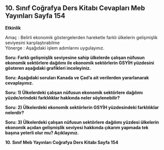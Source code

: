 ## 10. Sınıf Coğrafya Ders Kitabı Cevapları Meb Yayınları Sayfa 154

**Etkinlik**

Amaç : Belirli ekonomik göstergelerden hareketle farklı ülkelerin gelişmişlik seviyesini karşılaştırabilme  
 Yönerge : Aşağıdaki işlem adımlarını uygulayınız.

**Soru: Farklı gelişmişlik seviyesine sahip ülkelerde çalışan nüfusun ekonomik sektörlere dağılımı ile ekonomik sektörlerin GSYİH yüzdesini gösteren aşağıdaki grafikleri inceleyiniz.**

**Soru: Aşağıdaki soruları Kanada ve Çad’a ait verilerden yararlanarak cevaplayınız.**

**Soru: 1) Ülkelerdeki çalışan nüfusun ekonomik sektörlere dağılımı yüzde/erindeki farklılıklar hakkında neler söylenebilir?**

**Soru: 2) Ülkelerdeki ekonomik sektörlerin GSYİH yüzdesindeki farklılıklar nelerdir?**

**Soru: 3) Ülkelerdeki çalışan nüfusun sektörlere dağılımı yüzdesi ülkelerin ekonomik açıdan gelişmişlik seviyesi hakkında çıkarım yapmada tek başına yeterli olur mu? Açıklayınız.**

**10. Sınıf Meb Yayınları Coğrafya Ders Kitabı Sayfa 154**